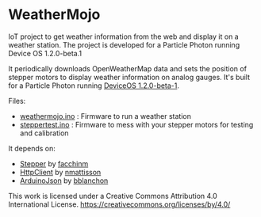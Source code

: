 # WeatherMojo
IoT project to get weather information from the web and display it on a weather station. The project is developed for a Particle Photon running Device OS 1.2.0-beta.1

It periodically downloads OpenWeatherMap data and sets the position of stepper motors to display weather information on analog gauges. It's built for a Particle Photon running [DeviceOS 1.2.0-beta-1](https://github.com/particle-iot/device-os/releases/tag/v1.2.0-beta.1).

Files:
* [weathermojo.ino](./weathermojo.ino) : Firmware to run a weather station
* [steppertest.ino](./steppertest.ino) : Firmware to mess with your stepper motors for testing and calibration

It depends on:
* [Stepper](https://github.com/arduino-libraries/Stepper) by [facchinm](https://github.com/facchinm)
* [HttpClient](https://github.com/nmattisson/HttpClient) by [nmattisson](https://github.com/nmattisson)
* [ArduinoJson](https://github.com/bblanchon/ArduinoJson) by [bblanchon](https://github.com/bblanchon)

This work is licensed under a Creative Commons Attribution 4.0 International License.
https://creativecommons.org/licenses/by/4.0/

